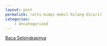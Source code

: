 ```yaml
---
layout: post
permalink: /arti-mimpi-mobil-hilang-dicuri/
categories:
    - Uncategorized
---
```


[Baca Selengkapnya](/02)